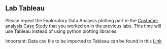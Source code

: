 ## Lab Tableau

Please repeat the Exploratory Data Analysis plotting part in the [Customer analysis Case Study](https://github.com/raafat-hantoush/IH_RH_DA_FT_OCT_2021/blob/main/Class_Materials/Case_Studies/Customer_Analysis_Case_Study/Activities.md) that you worked on in the previous labs. This time will use Tableau instead of using python plotting libraries.

Important:  Data csv file to be imported to Tableau can be found in this [Link](https://github.com/raafat-hantoush/IH_RH_DA_FT_OCT_2021/blob/main/Class_Materials/Case_Studies/Customer_Analysis_Case_Study/Data/Data_Marketing_Customer_Analysis_Round2.csv)


